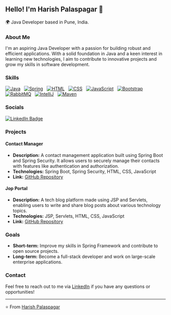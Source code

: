 ## Hello! I'm Harish Palaspagar 🚀

🌍 Java Developer based in Pune, India.

### About Me

I'm an aspiring Java Developer with a passion for building robust and efficient applications. With a solid foundation in Java and a keen interest in learning new technologies, I aim to contribute to innovative projects and grow my skills in software development.

### Skills

[![Java](https://skillicons.dev/icons?i=java)](https://skillicons.dev) &nbsp; 
[![Spring](https://skillicons.dev/icons?i=spring)](https://skillicons.dev) &nbsp; 
[![HTML](https://skillicons.dev/icons?i=html)](https://skillicons.dev) &nbsp; 
[![CSS](https://skillicons.dev/icons?i=css)](https://skillicons.dev) &nbsp; 
[![JavaScript](https://skillicons.dev/icons?i=js)](https://skillicons.dev) &nbsp; 
[![Bootstrap](https://skillicons.dev/icons?i=bootstrap)](https://skillicons.dev)
[![RabbitMQ](https://skillicons.dev/icons?i=rabbitmq)](https://skillicons.dev) &nbsp;
[![IntelliJ](https://skillicons.dev/icons?i=idea)](https://skillicons.dev) &nbsp;
[![Maven](https://skillicons.dev/icons?i=maven)](https://skillicons.dev)

### Socials

[![LinkedIn Badge](https://img.shields.io/badge/LinkedIn-blue?style=for-the-badge&logo=linkedin&logoColor=white)](https://www.linkedin.com/in/harish-palaspagar/)

### Projects

#### Contact Manager
- **Description:** A contact management application built using Spring Boot and Spring Security. It allows users to securely manage their contacts with features like authentication and authorization.
- **Technologies:** Spring Boot, Spring Security, HTML, CSS, JavaScript
- **Link:** [GitHub Repository](https://github.com/Harish-Palaspagar/CONTACT_MANAGER)

#### Jop Portal
- **Description:** A tech blog platform made using JSP and Servlets, enabling users to write and share blog posts about various technology topics.
- **Technologies:** JSP, Servlets, HTML, CSS, JavaScript
- **Link:** [GitHub Repository](https://github.com/Harish-Palaspagar/TECH_BLOG)

### Goals

- **Short-term:** Improve my skills in Spring Framework and contribute to open source projects.
- **Long-term:** Become a full-stack developer and work on large-scale enterprise applications.

### Contact

Feel free to reach out to me via [LinkedIn](https://www.linkedin.com/in/harish-palaspagar/) if you have any questions or opportunities!

---

⭐️ From [Harish Palaspagar](https://github.com/Harish-Palaspagar)
